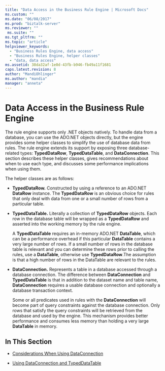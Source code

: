 ```yaml
---
title: "Data Access in the Business Rule Engine | Microsoft Docs"
ms.custom: ""
ms.date: "06/08/2017"
ms.prod: "biztalk-server"
ms.reviewer: ""
 ms.suite: ""
ms.tgt_pltfrm: ""
ms.topic: "article"
helpviewer_keywords: 
  - "Business Rules Engine, data access"
  - "Business Rules Engine, helper classes"
  - "data, data access"
ms.assetid: 38da32af-1e0d-43fb-b946-fb49a11f1681
caps.latest.revision: 8
author: "MandiOhlinger"
ms.author: "mandia"
manager: "anneta"
---
```

# Data Access in the Business Rule Engine
The rule engine supports only .NET objects natively. To handle data from a database, you can use the ADO.NET objects directly, but the engine provides some helper classes to simplify the use of database data from rules. The rule engine extends its support by exposing three database-related types: **TypedDataRow**, **TypedDataTable**, and **DataConnection**. This section describes these helper classes, gives recommendations about when to use each type, and discusses some performance implications when using them.  
  
 The helper classes are as follows:  
  
-   **TypedDataRow.** Constructed by using a reference to an ADO.NET **DataRow** instance. The **TypedDataRow** is an obvious choice for rules that only deal with data from one or a small number of rows from a particular table.  
  
-   **TypedDataTable.** Literally a collection of **TypedDataRow** objects. Each row in the database table will be wrapped as a **TypedDataRow** and asserted into the working memory by the rule engine.  
  
     A **TypedDataTable** requires an in-memory ADO.NET **DataTable**, which can be a performance overhead if this particular **DataTable** contains a very large number of rows. If a small number of rows in the database table is relevant and you can determine these rows prior to calling the rules, use a **DataTable**, otherwise use **TypedDataRow**.The assumption is that a high number of rows in the DataTable are relevant to the rules.  
  
-   **DataConnection.** Represents a table in a database accessed through a database connection. The difference between **DataConnection** and **TypedDataTable** is that in addition to the dataset name and table name, **DataConnection** requires a usable database connection and optionally a database transaction context.  
  
     Some or all predicates used in rules with the **DataConnection** will become part of query constraints against the database connection. Only rows that satisfy the query constraints will be retrieved from the database and used by the engine. This mechanism provides better performance and consumes less memory than holding a very large **DataTable** in memory.  
  
## In This Section  
  
-   [Considerations When Using DataConnection](../core/considerations-when-using-dataconnection.md)  
  
-   [Using DataConnection and TypedDataTable](../core/using-dataconnection-and-typeddatatable.md)